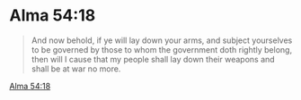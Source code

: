 # Alma 54:18

> And now behold, if ye will lay down your arms, and subject yourselves to be governed by those to whom the government doth rightly belong, then will I cause that my people shall lay down their weapons and shall be at war no more.

[Alma 54:18](https://www.churchofjesuschrist.org/study/scriptures/bofm/alma/54?lang=eng&id=p18#p18)


